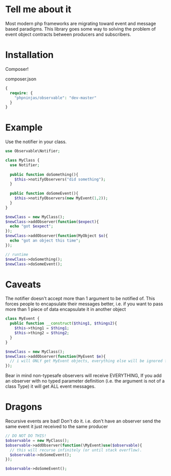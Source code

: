 Tell me about it
================

Most modern php frameworks are migrating toward event and message based paradigms.
This library goes some way to solving the problem of event object contracts between
producers and subscribers.

Installation
============

Composer!

composer.json

```php
{
  require: {
    "phpninjas/observable": "dev-master"
  }
}
```

Example
=======

Use the notifier in your class.

```php
use Observable\Notifier;

class MyClass {
  use Notifier;
  
  public function doSomething(){
    $this->notifyObservers("did something");
  }
  
  public function doSomeEvent(){
    $this->notifyObservers(new MyEvent(1,2));
  }
}

$newClass = new MyClass();
$newClass->addObserver(function($expect){
  echo "got $expect";
});
$newClass->addObserver(function(MyObject $o){
  echo "got an object this time";
});

// runtime
$newClass->doSomething();
$newClass->doSomeEvent();

```


Caveats
=======

The notifier doesn't accept more than 1 argument to be notified of.
This forces people to encapsulate their messages better, i.e. if you want
to pass more than 1 piece of data encapsulate it in another object

```php
class MyEvent {
  public function __construct($thing1, $things2){
    $this->thing1 = $thing1;
    $this->thing2 = $thing2;
  }
}

$newClass = new MyClass();
$newClass->addObserver(function(MyEvent $e){
  // i will ONLY get MyEvent objects, everything else will be ignored for me! YAY!
});

```

Bear in mind non-typesafe observers will receive EVERYTHING, 
If you add an observer with no typed parameter definition (i.e. the argument is not of a class Type) it will get
ALL event messages.

Dragons
=======

Recursive events are bad! Don't do it.
i.e. don't have an observer send the same event it just received to the same producer

```php
// DO NOT DO THIS!
$observable = new MyClass();
$observable->addObserver(function(\MyEvent)use($observable){
  // this will recurse infinitely (or until stack overflow).
  $observable->doSomeEvent();
});

$observable->doSomeEvent();

```